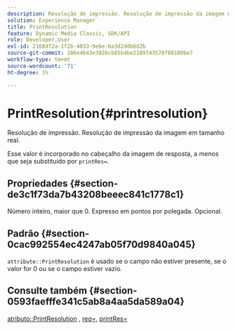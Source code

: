 ```yaml
---
description: Resolução de impressão. Resolução de impressão da imagem em tamanho real.
solution: Experience Manager
title: PrintResolution
feature: Dynamic Media Classic, SDK/API
role: Developer,User
exl-id: 2168d72a-1f2b-4833-9e6e-ba3d2ddb6d2b
source-git-commit: 206e4643e3926cb85b4be2189743578f88180be7
workflow-type: tm+mt
source-wordcount: '71'
ht-degree: 1%

---
```


# PrintResolution{#printresolution}

Resolução de impressão. Resolução de impressão da imagem em tamanho real.

Esse valor é incorporado no cabeçalho da imagem de resposta, a menos que seja substituído por `printRes=`.

## Propriedades {#section-de3c1f73da7b43208beeec841c1778c1}

Número inteiro, maior que 0. Expresso em pontos por polegada. Opcional.

## Padrão {#section-0cac992554ec4247ab05f70d9840a045}

`attribute::PrintResolution` é usado se o campo não estiver presente, se o valor for 0 ou se o campo estiver vazio.

## Consulte também {#section-0593faefffe341c5ab8a4aa5da589a04}

[atributo::PrintResolution](../../../../../../is-api/image-catalog/image-serving-api-ref/c-image-catalog-reference/c-attributes-reference/r-printresolution.md#reference-a53c6850077148c9bd88a8c5c1c400c5) ,  [req=](../../../../../../is-api/http-ref/image-serving-api-ref/c-http-protocol-reference/c-command-reference/r-req/r-req.md#reference-907cdb4a97034db7ad94695f25552e76),  [printRes=](../../../../../../is-api/http-ref/image-serving-api-ref/c-http-protocol-reference/c-command-reference/r-printres.md#reference-84f52afff4704c4b9d58e4bbbaea1491)
